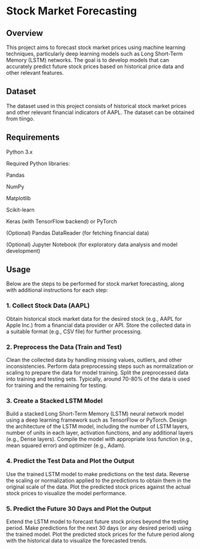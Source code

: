 # Stock Market Forecasting
## Overview
This project aims to forecast stock market prices using machine learning techniques, particularly deep learning models such as Long Short-Term Memory (LSTM) networks. The goal is to develop models that can accurately predict future stock prices based on historical price data and other relevant features.

## Dataset

The dataset used in this project consists of historical stock market prices and other relevant financial indicators of AAPL. The dataset can be obtained from tiingo.

## Requirements

Python 3.x

Required Python libraries:

Pandas

NumPy

Matplotlib

Scikit-learn

Keras (with TensorFlow backend) or PyTorch

(Optional) Pandas DataReader (for fetching financial data)

(Optional) Jupyter Notebook (for exploratory data analysis and model development)

## Usage

Below are the steps to be performed for stock market forecasting, along with additional instructions for each step:

### 1. Collect Stock Data (AAPL)

Obtain historical stock market data for the desired stock (e.g., AAPL for Apple Inc.) from a financial data provider or API.
Store the collected data in a suitable format (e.g., CSV file) for further processing.
### 2. Preprocess the Data (Train and Test)

Clean the collected data by handling missing values, outliers, and other inconsistencies.
Perform data preprocessing steps such as normalization or scaling to prepare the data for model training.
Split the preprocessed data into training and testing sets. Typically, around 70-80% of the data is used for training and the remaining for testing.
### 3. Create a Stacked LSTM Model

Build a stacked Long Short-Term Memory (LSTM) neural network model using a deep learning framework such as TensorFlow or PyTorch.
Design the architecture of the LSTM model, including the number of LSTM layers, number of units in each layer, activation functions, and any additional layers (e.g., Dense layers).
Compile the model with appropriate loss function (e.g., mean squared error) and optimizer (e.g., Adam).
### 4. Predict the Test Data and Plot the Output

Use the trained LSTM model to make predictions on the test data.
Reverse the scaling or normalization applied to the predictions to obtain them in the original scale of the data.
Plot the predicted stock prices against the actual stock prices to visualize the model performance.
### 5. Predict the Future 30 Days and Plot the Output

Extend the LSTM model to forecast future stock prices beyond the testing period.
Make predictions for the next 30 days (or any desired period) using the trained model.
Plot the predicted stock prices for the future period along with the historical data to visualize the forecasted trends.

